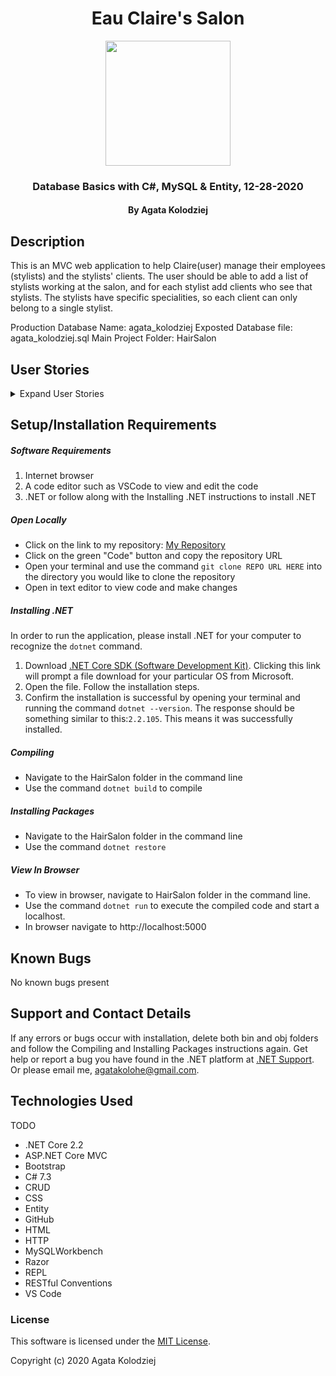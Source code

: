 <div align="center">

# Eau Claire's Salon

</div>

<div align="center">
<img src="https://github.com/agatakolohe.png" width="200px" height="auto" >
</div>
<h3 align="center">Database Basics with C#, MySQL & Entity, 12-28-2020</h3>
<h4 align="center"> By Agata Kolodziej</h4>

## Description

This is an MVC web application to help Claire(user) manage their employees (stylists) and the stylists' clients. The user should be able to add a list of stylists working at the salon, and for each stylist add clients who see that stylists. The stylists have specific specialities, so each client can only belong to a single stylist.

Production Database Name: agata_kolodziej
Exposted Database file: agata_kolodziej.sql
Main Project Folder: HairSalon

## User Stories

<details>
    <summary>Expand User Stories</summary>

- As the salon owner, I need to be able to see a list of all stylists.
- As the salon owner, I need to be able to select a stylist, see their details, and see a list of all clients that belong to that stylist.
- As the salon owner, I need to add new stylists to our system when they are hired.
- As the salon owner, I need to be able to add new clients to a specific stylist. I should not be able to add a client if no stylists have been added.

</details>

## Setup/Installation Requirements

##### Software Requirements

1. Internet browser
2. A code editor such as VSCode to view and edit the code
3. .NET or follow along with the Installing .NET instructions to install .NET

##### Open Locally

- Click on the link to my repository: [My Repository](https://github.com/agatakolohe/EauClaireSalon.Solution.git)
- Click on the green "Code" button and copy the repository URL
- Open your terminal and use the command `git clone REPO URL HERE` into the directory you would like to clone the repository
- Open in text editor to view code and make changes

##### Installing .NET

In order to run the application, please install .NET for your computer to recognize the `dotnet` command.

1. Download [.NET Core SDK (Software Development Kit)](https://dotnet.microsoft.com/download/thank-you/dotnet-sdk-2.2.106-macos-x64-installer). Clicking this link will prompt a file download for your particular OS from Microsoft.
2. Open the file. Follow the installation steps.
3. Confirm the installation is successful by opening your terminal and running the command `dotnet --version`. The response should be something similar to this:`2.2.105`. This means it was successfully installed.

##### Compiling

- Navigate to the HairSalon folder in the command line
- Use the command `dotnet build` to compile

##### Installing Packages

- Navigate to the HairSalon folder in the command line
- Use the command `dotnet restore`

##### View In Browser

- To view in browser, navigate to HairSalon folder in the command line.
- Use the command `dotnet run` to execute the compiled code and start a localhost.
- In browser navigate to http://localhost:5000

## Known Bugs

No known bugs present

## Support and Contact Details

If any errors or bugs occur with installation, delete both bin and obj folders and follow the Compiling and Installing Packages instructions again. Get help or report a bug you have found in the .NET platform at [.NET Support](https://dotnet.microsoft.com/platform/support). Or please email me, <agatakolohe@gmail.com>.

## Technologies Used

TODO

- .NET Core 2.2
- ASP.NET Core MVC
- Bootstrap
- C# 7.3
- CRUD
- CSS
- Entity
- GitHub
- HTML
- HTTP
- MySQLWorkbench
- Razor
- REPL
- RESTful Conventions
- VS Code

### License

This software is licensed under the [MIT License](https://choosealicense.com/licenses/mit/).

Copyright (c) 2020 Agata Kolodziej
